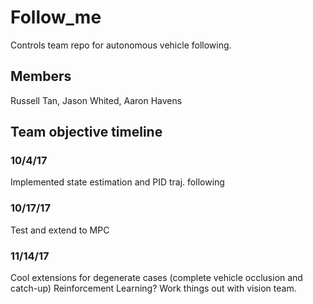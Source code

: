 # Follow_me
Controls team repo for autonomous vehicle following. 
## Members
Russell Tan, Jason Whited, Aaron Havens
## Team objective timeline
### 10/4/17
Implemented state estimation and PID traj. following
### 10/17/17
Test and extend to MPC
### 11/14/17
Cool extensions for degenerate cases (complete vehicle occlusion and catch-up) Reinforcement Learning? Work things out with vision team.
